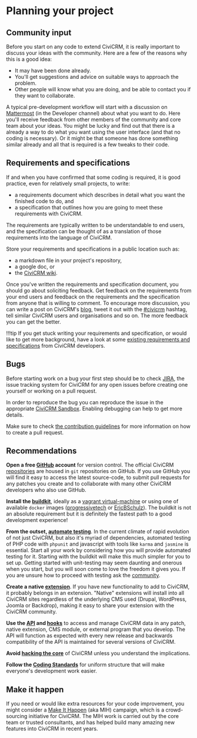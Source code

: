 # Planning your project

## Community input

Before you start on any code to extend CiviCRM, it is really important to discuss your ideas with the community. Here are a few of the reasons why this is a good idea:

-   It may have been done already.
-   You'll get suggestions and advice on suitable ways to approach the problem.
-   Other people will know what you are doing, and be able to contact you if they want to collaborate.

A typical pre-development workflow will start with a discussion on [Mattermost](https://chat.civicrm.org/) (in the Developer channel) about what you want to do. Here you'll receive feedback from other members of the community and core team about your ideas. You might be lucky and find out that there is a already a way to do what you want using the user interface (and that no coding is necessary). Or it might be that someone has done something similar already and all that is required is a few tweaks to their code.

## Requirements and specifications

If and when you have confirmed that some coding is required, it is good practice, even for relatively small projects, to write:

-   a requirements document which describes in detail what you want the finished code to do, and
-   a specification that outlines how you are going to meet these requirements with CiviCRM.

The requirements are typically written to be understandable to end users, and the specification can be thought of as a translation of those requirements into the language of CiviCRM. 

Store your requirements and specifications in a public location such as:

* a markdown file in your project's repository,
* a google doc, or 
* the [CiviCRM wiki](http://wiki.civicrm.org/confluence/display/CRM/CiviCRM+Wiki).

Once you've written the requirements and specification document, you should go about soliciting feedback.  Get feedback on the requirements from your end users and feedback on the requirements and the specification from anyone that is willing to comment. To encourage more discussion, you can write a post on CiviCRM's [blog](https://civicrm.org/blog/), tweet it out with the [#civicrm](https://twitter.com/hashtag/civicrm) hashtag, tell similar CiviCRM users and organisations and so on. The more feedback you can get the better.

!!!tip
    If you get stuck writing your requirements and specification, or would like to get more background, have a look at some [existing requirements and specifications](https://wiki.civicrm.org/confluence/display/CRM/Requirements+and+specifications) from CiviCRM developers.

## Bugs

Before starting work on a bug your first step should be to check  [JIRA](https://issues.civicrm.org/), the issue tracking system for CiviCRM for any open issues before creating one yourself or working on a pull request.

In order to reproduce the bug you can reproduce the issue in the appropriate [CiviCRM Sandbox](https://civicrm.org/sandboxes). Enabling debugging can help to get more details.

Make sure to check [the contribution guidelines](/core/contributing.md) for more information on how to create a pull request.

## Recommendations

**Open a free [GitHub](https://github.com/) account** for version control. The official CiviCRM [repositories](https://github.com/civicrm) are housed in `git` repositories on GitHub.  If you use GitHub you will find it easy to access the latest source-code, to submit pull requests for any patches you create and to collaborate with many other CiviCRM developers who also use GitHub.

**Install the [buildkit](https://github.com/civicrm/civicrm-buildkit)**, ideally as a [vagrant virtual-machine](https://github.com/civicrm/civicrm-buildkit-vagrant) or using one of available `docker` images ([progressivetech](https://github.com/progressivetech/docker-civicrm-buildkit) or [EricBSchulz](https://github.com/ErichBSchulz/dcbk)). The buildkit is not an absolute requirement but it is definitely the fastest path to a good development experience!

**From the outset, [automate testing](/testing/setup.md)**. In the current climate of rapid evolution of not just CiviCRM, but also it's myriad of dependencies, automated testing of PHP code with `phpunit` and javascript with tools like `karma` and `jasmine` is essential. Start all your work by considering how you will provide automated testing for it. Starting with the buildkit will make this much simpler for you to set up. Getting started with unit-testing may seem daunting and onerous when you start, but you will soon come to love the freedom it gives you. If you are unsure how to proceed with testing ask the [community](/basics/community.md).

**Create a native [extension](/extensions/index.md)**. If you have new functionality to add to CiviCRM, it probably belongs in an extension.  "Native" extensions will install into all CiviCRM sites regardless of the  underlying CMS used (Drupal, WordPress, Joomla or Backdrop), making it easy to share your extension with the CiviCRM community.

**Use the [API](/api/index.md) and [hooks](/hooks/index.md)** to access and manage CiviCRM data in any patch, native extension, CMS module, or external program that you develop. The API will function as expected with every new release and backwards compatibility of the API is maintained for several versions of CiviCRM. 

**Avoid [hacking the core](/core/hacking.md)** of CiviCRM unless you understand the implications.

**Follow the [Coding Standards](/standards/index.md)** for uniform structure that will make everyone's development work easier.

## Make it happen

If you need or would like extra resources for your code improvement, you might consider a [Make It Happen](https://civicrm.org/make-it-happen) (aka MIH) campaign, which is a crowd-sourcing initiative for CiviCRM. The MIH work is carried out by the core team or trusted consultants, and has helped build many amazing new features into CiviCRM in recent years.


